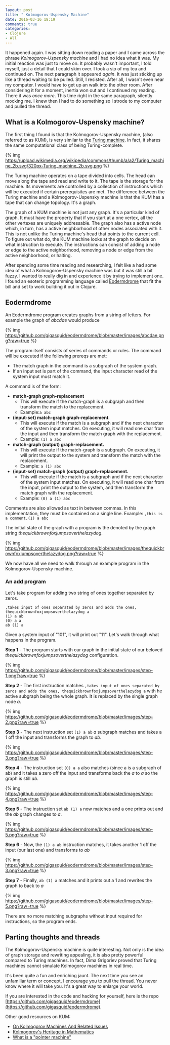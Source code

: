 ```yaml
---
layout: post
title: " Kolmogorov-Uspensky Machine"
date: 2016-03-16 18:19
comments: true
categories:
- Clojure
- All
---
```



It happened again.  I was sitting down reading a paper and I came across the phrase _Kolmogorov-Uspensky machine_ and I had no idea what it was.  My initial reaction was just to move on.  It probably wasn't important, I told myself, just a detail that I could skim over.  I took a sip of my tea and continued on. The next paragraph it appeared _again_.  It was just sticking up like a thread waiting to be pulled. Still, I resisted.  After all, I wasn't even near my computer.  I would have to get up an walk into the other room.   After considering it for a moment, inertia won out and I continued my reading.  There it was _once more_.  This time right in the same paragraph, silently mocking me.  I knew then I had to do something so I strode to my computer and pulled the thread.

## What is a Kolmogorov-Uspensky machine?

The first thing I found is that the Kolmogorov-Uspensky machine, (also referred to as KUM), is very similar to the [Turing machine](https://en.wikipedia.org/wiki/Turing_machine).  In fact, it shares the same computational class of being Turing-complete.

{% img https://upload.wikimedia.org/wikipedia/commons/thumb/a/a2/Turing_machine_2b.svg/320px-Turing_machine_2b.svg.png %}

The Turing machine operates on a tape divided into cells.  The head can move along the tape and read and write to it.  The tape is the storage for the machine.  Its movements are controlled by a collection of instructions which will be executed if certain prerequisites are met. The difference between the Turing machine  and a Kolmogorov-Uspensky machine is that the KUM has a tape that can change topology.  It's a graph.

The graph of a KUM machine is not just any graph.  It's a particular kind of graph.  It must have the property that if you start at a one vertex, all the other vertexes are uniquely addressable.  The graph also has a active node which, in turn, has a active neighborhood of other nodes associated with it.  This is not unlike the Turing machine's head that points to the current cell.  To figure out what do, the KUM machine looks at the graph to decide on what instruction to execute.  The instructions can consist of adding a node or edge to the active neighborhood, removing a node or edge from the active neighborhood, or halting.

After spending some time reading and researching, I felt like a had some idea of what a Kolmogorov-Uspensky machine was but it was still a bit fuzzy.  I wanted to really dig in and experience it by trying to implement one.  I found an esoteric programming language called [Eodermdrome](https://esolangs.org/wiki/Eodermdrome) that fit the bill and set to work building it out in Clojure.

## Eodermdrome

An Eodermdrome program creates graphs from a string of letters.  For example the graph of _abcdae_ would produce

{% img https://github.com/gigasquid/eodermdrome/blob/master/images/abcdae.png?raw=true %}

The program itself consists of series of commands or rules.  The command will be executed if the following prereqs are met:

* The match graph in the command is a subgraph of the system graph.
* If an input set is part of the command, the input character read of the system input must match it.

A command is of the form:

* **match-graph graph-replacement**
	* This will execute if the match-graph is a subgraph and then transform the match to the replacement.
	* Example:`a abc`
* **(input-set) match-graph graph-replacement**.
    * This will execute if the match is a subgraph and if the next character of the system input matches.  On executing, it will read one char from the input and then transform the match graph with the replacement.
    * Example: `(1) a abc`
* **match-graph (output) graph-replacement.**
	* This will execute if the match-graph is a subgraph. On executing, it will print the output to the system and transform the match with the replacement.
	* Example: `a (1) abc`
* **(input-set) match-graph (output) graph-replacement.**
	* This will execute if the match is a subgraph and if the next character of the system input matches.  On executing, it will read one char from the input, print the output to the system, and then transform the match graph with the replacement.
	* Example: `(0) a (1) abc`

Comments are also allowed as text in between commas.  In this implementation, they must be contained on a single line.  Example: `,this is a comment,(1) a abc`

The initial state of the graph with a program is the denoted by the graph string _thequickbrownfoxjumpsoverthelazydog_.

{% img https://github.com/gigasquid/eodermdrome/blob/master/images/thequickbrownfoxjumpsoverthelazydog.png?raw=true  %}


We now have all we need to walk through an example program in the Kolmogorov-Uspensky machine.

### An add program

Let's take program for adding two string of ones together separated by zeros.

```
,takes input of ones separated by zeros and adds the ones, thequickbrownfoxjumpsoverthelazydog a
(1) a ab
(0) a a
ab (1) a
```

Given a system input of "101", it will print out "11".  Let's walk through what happens in the program.

**Step 1** - The program starts with our graph in the initial state of our beloved _thequickbrownfoxjumpsoverthelazydog_ configuration.

{% img https://github.com/gigasquid/eodermdrome/blob/master/images/step-1.png?raw=true  %}

**Step 2** - The first instruction matches `,takes input of ones separated by zeros and adds the ones, thequickbrownfoxjumpsoverthelazydog a` with he active subgraph being the whole graph. It is replaced by the single graph node _a_.

{% img https://github.com/gigasquid/eodermdrome/blob/master/images/step-2.png?raw=true %}

**Step 3** - The next instruction set `(1) a ab` _a_ subgraph matches and takes a 1 off the input and transforms the graph to _ab_.

{% img https://github.com/gigasquid/eodermdrome/blob/master/images/step-3.png?raw=true %}

**Step 4** - The instruction set `(0) a a` also matches (since a is a subgraph of ab) and it takes a zero off the input and transforms back the _a_ to _a_ so the graph is still _ab_.

{% img https://github.com/gigasquid/eodermdrome/blob/master/images/step-4.png?raw=true %}

**Step 5** -  The instruction set `ab (1) a` now matches and a one prints out and the _ab_ graph changes to _a_.

{% img https://github.com/gigasquid/eodermdrome/blob/master/images/step-5.png?raw=true %}

**Step 6** - Now, the `(1) a ab` instruction matches, it takes another 1 off the input (our last one) and transforms to _ab_

{% img https://github.com/gigasquid/eodermdrome/blob/master/images/step-3.png?raw=true %}

**Step 7** - Finally, `ab (1) a` matches and it prints out a 1 and rewrites the graph to back to _a_

{% img https://github.com/gigasquid/eodermdrome/blob/master/images/step-5.png?raw=true %}

There are no more matching subgraphs without input required for instructions, so the program ends.


## Parting thoughts and threads

The Kolmogorov-Uspensky machine is quite interesting. Not only is the idea of graph storage and rewriting appealing, it is also pretty powerful compared to Turing machines.  In fact, Dima Grigoriev proved that Turing machines cannot simulate Kolmogorov machines in real time.

It's been quite a fun and enriching jaunt.  The next time you see an unfamiliar term or concept, I encourage you to pull the thread. You never know where it will take you. It's a great way to enlarge your world.

If you are interested in the code and hacking for yourself, here is the repo  [https://github.com/gigasquid/eodermdrome](https://github.com/gigasquid/eodermdrome).

Other good resources on KUM:

* [On Kolmogorov Machines And Related Issues](http://research.microsoft.com/en-us/um/people/gurevich/opera/78.pdf)
* [Kolmogorov's Heritage in Mathematics](https://books.google.com/books?id=SpTv44Ia-J0C&pg=PA284&lpg=PA284&dq=active+node+kolmogorov+uspensky+machine&source=bl&ots=uQQSLaaKOS&sig=9-V_m8z-Yh9zlzy6vX9MplGMbjw&hl=en&sa=X&ved=0ahUKEwjy8820rMDLAhVByYMKHWP5A8oQ6AEILDAC#v=onepage&q=active%20node%20kolmogorov%20uspensky%20machine&f=false)
* [What is a "pointer machine"](http://dl.acm.org/citation.cfm?id=202846)
